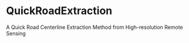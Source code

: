 # QuickRoadExtraction
A Quick Road Centerline Extraction Method from High-resolution Remote Sensing
